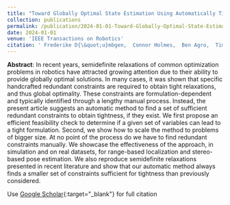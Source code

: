 ```yaml
---
title: "Toward Globally Optimal State Estimation Using Automatically Tightened Semidefinite Relaxations"
collection: publications
permalink: /publication/2024-01-01-Toward-Globally-Optimal-State-Estimation-Using-Automatically-Tightened-Semidefinite-Relaxations
date: 2024-01-01
venue: 'IEEE Transactions on Robotics'
citation: ' Frederike D{\&quot;u}mbgen,  Connor Holmes,  Ben Agro,  Timothy Barfoot, &quot;Toward Globally Optimal State Estimation Using Automatically Tightened Semidefinite Relaxations.&quot; IEEE Transactions on Robotics, 2024.'
---
```


**Abstract**: In recent years, semidefinite relaxations of common optimization problems in robotics have attracted growing attention due to their ability to provide globally optimal solutions. In many cases, it was shown that specific handcrafted redundant constraints are required to obtain tight relaxations, and thus global optimality. These constraints are formulation-dependent and typically identified through a lengthy manual process. Instead, the present article suggests an automatic method to find a set of sufficient redundant constraints to obtain tightness, if they exist. We first propose an efficient feasibility check to determine if a given set of variables can lead to a tight formulation. Second, we show how to scale the method to problems of bigger size. At no point of the process do we have to find redundant constraints manually. We showcase the effectiveness of the approach, in simulation and on real datasets, for range-based localization and stereo-based pose estimation. We also reproduce semidefinite relaxations presented in recent literature and show that our automatic method always finds a smaller set of constraints sufficient for tightness than previously considered.

Use [Google Scholar](https://scholar.google.com/scholar?q=Toward+Globally+Optimal+State+Estimation+Using+Automatically+Tightened+Semidefinite+Relaxations){:target="_blank"} for full citation